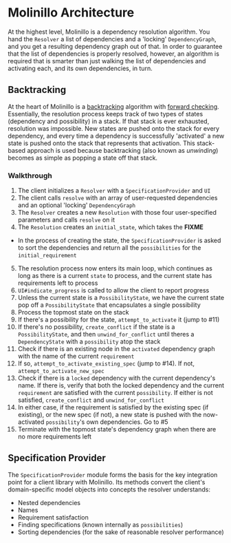# Molinillo Architecture

At the highest level, Molinillo is a dependency resolution algorithm.
You hand the `Resolver` a list of dependencies and a 'locking' `DependencyGraph`, and you get a resulting dependency graph out of that.
In order to guarantee that the list of dependencies is properly resolved, however, an algorithm is required that is smarter than just walking the list of dependencies and activating each, and its own dependencies, in turn.

## Backtracking

At the heart of Molinillo is a [backtracking](http://en.wikipedia.org/wiki/Backtracking) algorithm with [forward checking](http://en.wikipedia.org/wiki/Look-ahead_(backtracking)).
Essentially, the resolution process keeps track of two types of states (dependency and possibility) in a stack.
If that stack is ever exhausted, resolution was impossible.
New states are pushed onto the stack for every dependency, and every time a dependency is successfully 'activated' a new state is pushed onto the stack that represents that activation.
This stack-based approach is used because backtracking (also known as *unwinding*) becomes as simple as popping a state off that stack.

### Walkthrough

1. The client initializes a `Resolver` with a `SpecificationProvider` and `UI`
2. The client calls `resolve` with an array of user-requested dependencies and an optional 'locking' `DependencyGraph`
3. The `Resolver` creates a new `Resolution` with those four user-specified parameters and calls `resolve` on it
4. The `Resolution` creates an `initial_state`, which takes the **FIXME**
  - In the process of creating the state, the `SpecificationProvider` is asked to sort the dependencies and return all the `possibilities` for the `initial_requirement`
5. The resolution process now enters its main loop, which continues as long as there is a current `state` to process, and the current state has requirements left to process
6. `UI#indicate_progress` is called to allow the client to report progress
7. Unless the current state is a `PossibilityState`, we have the current state pop off a `PossibilityState` that encapsulates a single possibility
8. Process the topmost state on the stack
9. If there's a possibility for the state, `attempt_to_activate` it (jump to #11)
10. If there's no possibility, `create_conflict` if the state is a `PossibilityState`, and then `unwind_for_conflict` until theres a `DependencyState` with a `possibility` atop the stack
11. Check if there is an existing node in the `activated` dependency graph with the name of the current `requirement`
12. If so, `attempt_to_activate_existing_spec` (jump to #14). If not, `attempt_to_activate_new_spec`
13. Check if there is a `locked` dependency with the current dependency's name. If there is, verify that both the locked dependency and the current `requirement` are satisfied with the current `possibility`. If either is not satisfied, `create_conflict` and `unwind_for_conflict`
14. In either case, if the requirement is satisfied by the existing spec (if existing), or the new spec (if not), a new state is pushed with the now-activated `possibility`'s own dependencies. Go to #5
15. Terminate with the topmost state's dependency graph when there are no more requirements left

## Specification Provider

The `SpecificationProvider` module forms the basis for the key integration point for a client library with Molinillo.
Its methods convert the client's domain-specific model objects into concepts the resolver understands:

- Nested dependencies
- Names
- Requirement satisfaction
- Finding specifications (known internally as `possibilities`)
- Sorting dependencies (for the sake of reasonable resolver performance)
